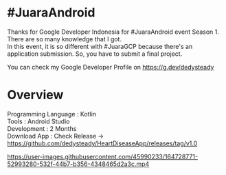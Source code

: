 # #JuaraAndroid

Thanks for Google Developer Indonesia for #JuaraAndroid event Season 1. There are so many knowledge that I got. <br>
In this event, it is so different with #JuaraGCP because there's an application submission. So, you have to submit a final project.

You can check my Google Developer Profile on https://g.dev/dedysteady

# Overview
Programming Language : Kotlin <br>
Tools : Android Studio <br>
Development : 2 Months <br>
Download App : Check Release -> https://github.com/dedysteady/HeartDiseaseApp/releases/tag/v1.0 <br>

https://user-images.githubusercontent.com/45990233/164728771-52993280-532f-44b7-b356-4348465d2a3c.mp4


